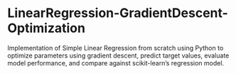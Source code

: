 # LinearRegression-GradientDescent-Optimization
Implementation of Simple Linear Regression from scratch using Python to optimize parameters using gradient descent, predict target values, evaluate model performance, and compare against scikit-learn’s regression model.

